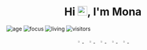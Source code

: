 <h1 align="center">Hi <img src="https://media.giphy.com/media/hvRJCLFzcasrR4ia7z/giphy.gif" width="25px">, I'm Mona </h1>
  
![age](https://img.shields.io/badge/age-33-blue)
![focus](https://img.shields.io/badge/focus-QC/QA-brightgreen)
![living](https://img.shields.io/badge/living-Egypt-3c9)
![visitors](https://komarev.com/ghpvc/?username=Mona-Superscientist&label=visitors)

<p align="center">
  <a href="https://www.linkedin.com/in/mona-m-abd-el-rahman/">
   <img src="https://img.icons8.com/color/48/000000/linkedin.png" width="3.5%"/>
    </a><span>&nbsp;</span>
  <a href="https://twitter.com/Mona101ma">
    <img src="https://img.icons8.com/color/48/000000/twitter.png" width="3.5%"/>
  </a><span>&nbsp;</span>
  <a href="mailto:mona.m.abdelrahman@gmail.com">
    <img src="https://img.icons8.com/fluent/48/000000/gmail.png" width="3.5%"/>
  </a><span>&nbsp;</span>
  <a href="https://github.com/Mona-Superscientist">
    <img src="https://img.icons8.com/fluent/48/000000/github.png" width="3.5%"/>
  </a><span>&nbsp;</span>
  <a href="https://stackoverflow.com/users/3442332/mona101ma">
    <img src="https://img.icons8.com/color/50/000000/stackoverflow.png" width="3.5%"/>  
  </a><span>&nbsp;</span>
</p>
